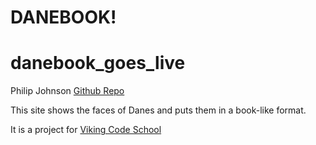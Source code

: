 # DANEBOOK!

danebook_goes_live
==================

Philip Johnson
[Github Repo](https://github.com/philipcolejohnson/project_danebook)

This site shows the faces of Danes and puts them in a book-like format.

It is a project for [Viking Code School](http://vikingcodeschool.com)
